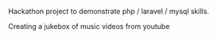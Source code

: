 Hackathon project to demonstrate php / laravel / mysql skills.

Creating a jukebox of music videos from youtube
